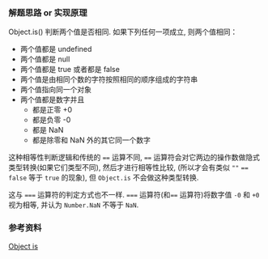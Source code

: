 ### 解题思路 or 实现原理

Object.is() 判断两个值是否相同. 如果下列任何一项成立, 则两个值相同：

- 两个值都是 undefined
- 两个值都是 null
- 两个值都是 true 或者都是 false
- 两个值是由相同个数的字符按照相同的顺序组成的字符串
- 两个值指向同一个对象
- 两个值都是数字并且
  - 都是正零 +0
  - 都是负零 -0
  - 都是 NaN
  - 都是除零和 NaN 外的其它同一个数字

这种相等性判断逻辑和传统的 `==` 运算不同, `==` 运算符会对它两边的操作数做隐式类型转换(如果它们类型不同), 然后才进行相等性比较, (所以才会有类似 `""` `==` `false` 等于 `true` 的现象), 但 `Object.is` 不会做这种类型转换. 

这与 `===` 运算符的判定方式也不一样. `===` 运算符(和`==` 运算符)将数字值 `-0` 和 `+0` 视为相等, 并认为 `Number.NaN` 不等于 `NaN`. 

### 参考资料

[Object is](https://developer.mozilla.org/zh-CN/docs/Web/JavaScript/Reference/Global_Objects/Object/is)
